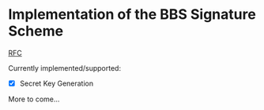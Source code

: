 # Implementation of the BBS Signature Scheme

[RFC](https://www.ietf.org/archive/id/draft-irtf-cfrg-bbs-signatures-05.html)

Currently implemented/supported:
 - [x] Secret Key Generation

More to come...